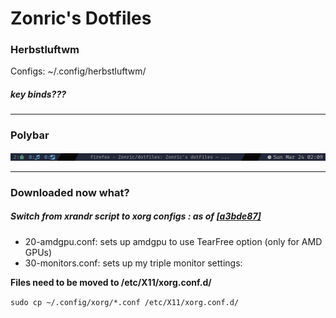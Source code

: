 # Zonric's Dotfiles

### Herbstluftwm
Configs: ~/.config/herbstluftwm/

##### key binds???

---

### Polybar
<img title="Polybar Screen Shot" alt="Polybar" src="./.dotfiles/pictures/polybar_update_24-03-24.png">

---

### Downloaded now what?
##### Switch from xrandr script to xorg configs : as of [[a3bde87]](https://github.com/Zonric/dotfiles/commit/a4bde87c1d05a1a7d6d9a98fa969c6f521bd9259)
- 20-amdgpu.conf: sets up amdgpu to use TearFree option (only for AMD GPUs)
- 30-monitors.conf: sets up my triple monitor settings: 

**Files need to be moved to /etc/X11/xorg.conf.d/**

`sudo cp ~/.config/xorg/*.conf /etc/X11/xorg.conf.d/`

